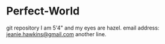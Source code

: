 # Perfect-World
git repository
I am 5'4" and my eyes are hazel.
email address: jeanie.hawkins@gmail.com
another line.
